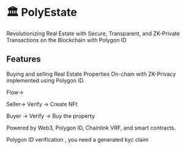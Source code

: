 # 🏛️ PolyEstate

Revolutionizing Real Estate with Secure, Transparent, and ZK-Private Transactions on the Blockchain with Polygon ID

## Features

Buying and selling Real Estate Properties On-chain with ZK-Privacy implemented using Polygon ID.

Flow->

Seller-> Verify -> Create NFt

Buyer -> Verify -> Buy the property

Powered by Web3, Polygon ID, Chainlink VRF, and smart contracts.

Polygon ID verification , you need a generated kyc claim
